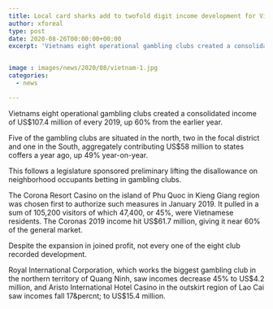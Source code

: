 ```yaml
---
title: Local card sharks add to twofold digit income development for Vietnam casinos
author: xforeal 
type: post
date: 2020-08-26T00:00:00+00:00
excerpt: 'Vietnams eight operational gambling clubs created a consolidated income of US$107 '


image : images/news/2020/08/vietnam-1.jpg
categories:
  - news

---
```

Vietnams eight operational gambling clubs created a consolidated income of US$107.4 million of every 2019, up 60&percnt; from the earlier year. 

Five of the gambling clubs are situated in the north, two in the focal district and one in the South, aggregately contributing US$58 million to states coffers a year ago, up 49&percnt; year-on-year. 

This follows a legislature sponsored preliminary lifting the disallowance on neighborhood occupants betting in gambling clubs. 

The Corona Resort Casino on the island of Phu Quoc in Kieng Giang region was chosen first to authorize such measures in January 2019. It pulled in a sum of 105,200 visitors of which 47,400, or 45&percnt;, were Vietnamese residents. The Coronas 2019 income hit US$61.7 million, giving it near 60&percnt; of the general market. 

Despite the expansion in joined profit, not every one of the eight club recorded development. 

Royal International Corporation, which works the biggest gambling club in the northern territory of Quang Ninh, saw incomes decrease 45&percnt; to US$4.2 million, and Aristo International Hotel Casino in the outskirt region of Lao Cai saw incomes fall 17&percnt; to US$15.4 million.